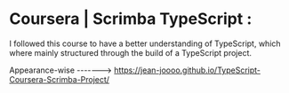 # Coursera | Scrimba TypeScript :

I followed this course to have a better understanding of TypeScript, which where mainly structured through the build of a TypeScript project. 

Appearance-wise -------> https://jean-joooo.github.io/TypeScript-Coursera-Scrimba-Project/
